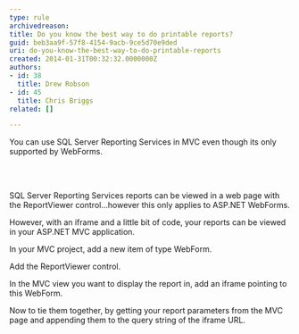 ```yaml
---
type: rule
archivedreason: 
title: Do you know the best way to do printable reports?
guid: beb3aa9f-57f8-4154-9acb-9ce5d70e9ded
uri: do-you-know-the-best-way-to-do-printable-reports
created: 2014-01-31T00:32:32.0000000Z
authors:
- id: 38
  title: Drew Robson
- id: 45
  title: Chris Briggs
related: []

---
```



​​​​​​You can use SQL Server Reporting Services in MVC even though its only supported by WebForms.​
<br><excerpt class='endintro'></excerpt><br>
<p>​</p><p>​SQL Server Reporting Services reports can be viewed in a web page with the ReportViewer&#160;control...however this only applies to ASP.NET WebForms.</p><p>​However, with an iframe and a little bit of code, your reports can be viewed in your ASP.NET MVC application.<br></p><p>In your MVC project, add a new item of type WebForm.<br></p><p>​Add the ReportViewer control.<br></p><p>In the MVC view you want to display the report in, add an iframe pointing to this WebForm.</p><p>Now to tie them together, by getting your report parameters from the MVC page and appending them to the query string of the iframe URL.</p>


